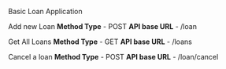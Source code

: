 Basic Loan Application

Add new Loan
**Method Type**  - POST
**API base URL** - /loan


Get All Loans
**Method Type**  - GET
**API base URL** - /loans



Cancel a loan
**Method Type**  - POST
**API base URL** - /loan/cancel
